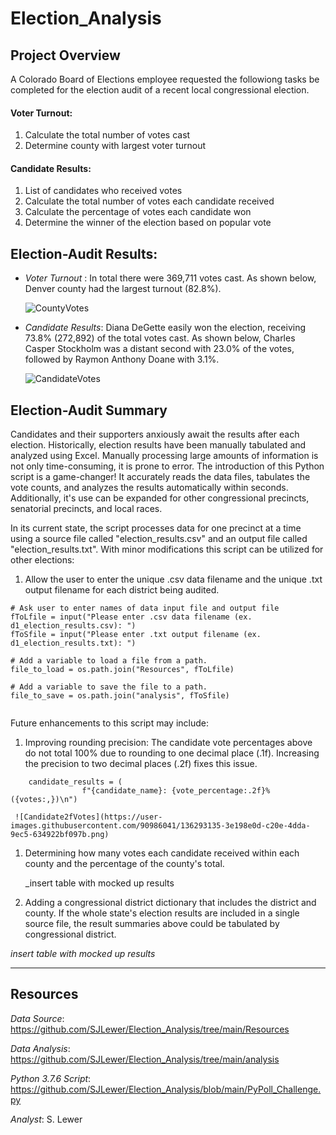 # Election_Analysis

## Project Overview
A Colorado Board of Elections employee requested the followiong tasks be completed for the election audit of a recent local congressional election.

 #### Voter Turnout:
 1. Calculate the total number of votes cast
 1. Determine county with largest voter turnout

 #### Candidate Results:
 1. List of candidates who received votes
 1. Calculate the total number of votes each candidate received
 1. Calculate the percentage of votes each candidate won
 1. Determine the winner of the election based on popular vote

## Election-Audit Results:
* _Voter Turnout_ : In total there were 369,711 votes cast.  As shown below, Denver county had the largest turnout (82.8%).

     ![CountyVotes](https://user-images.githubusercontent.com/90986041/135736602-081c9211-3954-467a-beaf-124104c9a9bc.png)

* _Candidate Results_: Diana DeGette easily won the election, receiving 73.8% (272,892) of the total votes cast.  As shown below, Charles Casper Stockholm was a distant second with 23.0% of the votes, followed by Raymon Anthony Doane with 3.1%.  
 
     ![CandidateVotes](https://user-images.githubusercontent.com/90986041/135736572-b93c699f-6947-4382-abec-2686ac56fa91.png)

## Election-Audit Summary
Candidates and their supporters anxiously await the results after each election.  Historically, election results have been manually tabulated and analyzed using Excel.  Manually processing large amounts of information is not only time-consuming, it is prone to error.  The introduction of this Python script is a game-changer! It accurately reads the data files, tabulates the vote counts, and analyzes the results automatically within seconds.  Additionally, it's use can be expanded for other congressional precincts, senatorial precincts, and local races. 

In its current state, the script processes data for one precinct at a time using a source file called "election_results.csv" and an output file called "election_results.txt". With minor modifications this script can be utilized for other elections: 

1) Allow the user to enter the unique .csv data filename and the unique .txt output filename for each district being audited.  
```
# Ask user to enter names of data input file and output file
fToLfile = input("Please enter .csv data filename (ex. d1_election_results.csv): ")
fToSfile = input("Please enter .txt output filename (ex. d1_election_results.txt): ")

# Add a variable to load a file from a path.
file_to_load = os.path.join("Resources", fToLfile)

# Add a variable to save the file to a path.
file_to_save = os.path.join("analysis", fToSfile)
  
```     

Future enhancements to this script may include: 

1. Improving rounding precision:  The candidate vote percentages above do not total 100% due to rounding to one decimal place (.1f). Increasing the precision to two decimal places (.2f) fixes this issue.
```
    candidate_results = (
                f"{candidate_name}: {vote_percentage:.2f}% ({votes:,})\n")
```             
     ![Candidate2fVotes](https://user-images.githubusercontent.com/90986041/136293135-3e198e0d-c20e-4dda-9ec5-634922bf097b.png)

1. Determining how many votes each candidate received within each county and the percentage of the county's total.

   _insert table with mocked up results
   
1. Adding a congressional district dictionary that includes the district and county.  If the whole state's election results are included in a single source file, the result summaries above could be tabulated by congressional district.

_insert table with mocked up results_

___
## Resources
_Data Source_: https://github.com/SJLewer/Election_Analysis/tree/main/Resources

_Data Analysis_: https://github.com/SJLewer/Election_Analysis/tree/main/analysis

_Python 3.7.6 Script_: https://github.com/SJLewer/Election_Analysis/blob/main/PyPoll_Challenge.py

_Analyst_: S. Lewer
